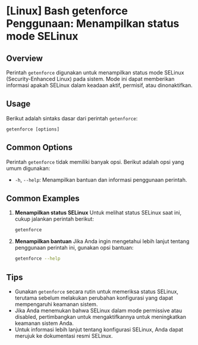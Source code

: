 # [Linux] Bash getenforce Penggunaan: Menampilkan status mode SELinux

## Overview
Perintah `getenforce` digunakan untuk menampilkan status mode SELinux (Security-Enhanced Linux) pada sistem. Mode ini dapat memberikan informasi apakah SELinux dalam keadaan aktif, permisif, atau dinonaktifkan.

## Usage
Berikut adalah sintaks dasar dari perintah `getenforce`:

```
getenforce [options]
```

## Common Options
Perintah `getenforce` tidak memiliki banyak opsi. Berikut adalah opsi yang umum digunakan:

- `-h`, `--help`: Menampilkan bantuan dan informasi penggunaan perintah.

## Common Examples

1. **Menampilkan status SELinux**
   Untuk melihat status SELinux saat ini, cukup jalankan perintah berikut:
   ```bash
   getenforce
   ```

2. **Menampilkan bantuan**
   Jika Anda ingin mengetahui lebih lanjut tentang penggunaan perintah ini, gunakan opsi bantuan:
   ```bash
   getenforce --help
   ```

## Tips
- Gunakan `getenforce` secara rutin untuk memeriksa status SELinux, terutama sebelum melakukan perubahan konfigurasi yang dapat mempengaruhi keamanan sistem.
- Jika Anda menemukan bahwa SELinux dalam mode permissive atau disabled, pertimbangkan untuk mengaktifkannya untuk meningkatkan keamanan sistem Anda.
- Untuk informasi lebih lanjut tentang konfigurasi SELinux, Anda dapat merujuk ke dokumentasi resmi SELinux.